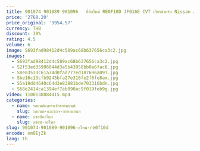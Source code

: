 ```yaml
---
title: 901074 901089 901096   ยี่ห้อใหม่ RE0F10D JF016E CVT เกียร์สําหรับ Nissan Altima Rogue ชิ้นส่วนเครื่องยนต์
price: '2768.20'
price_original: '3954.57'
currency: THB
discount: 30%
rating: 4.5
volume: 6
image: S693fad98412d4c589ac68b637656ca3c2.jpg
images:
  - S693fad98412d4c589ac68b637656ca3c2.jpg
  - S2f53ed35996044d3a5b43958bb0a6fac8.jpg
  - S8e03533c61a74d0fad777ed187696a09T.jpg
  - Sbe16c13cfb9245bfa27e316fe2f6fe8ax.jpg
  - S5a19dd4640c64d3e83881bde703316bdn.jpg
  - S68e2414ca1394ef7ab090ac9f019feb9g.jpg
video: 1100138884415.mp4
categories:
  - name: รถยนต์และรถจักรยานยนต์
    slug: รถยนต-และรถจ-กรยานยนต
  - name: แชสซีอะไหล่
    slug: แชสซ-อะไหล
slug: 901074-901089-901096-อใหม-re0f10d
encode: om0EjZk
lang: th
---
```

  